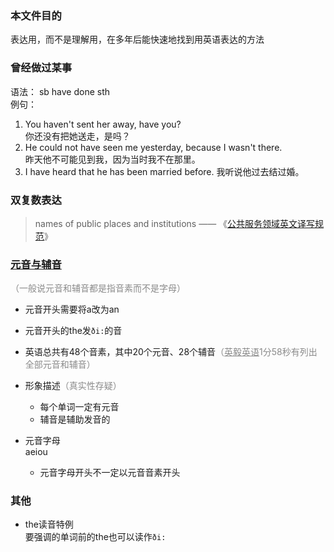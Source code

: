 ### 本文件目的
表达用，而不是理解用，在多年后能快速地找到用英语表达的方法



### 曾经做过某事
语法： sb have done sth    
例句：
1. You haven't sent her away, have you?     
   你还没有把她送走，是吗？
1. He could not have seen me yesterday, because I wasn't there.    
   昨天他不可能见到我，因为当时我不在那里。
1. I have heard that he has been married before. 
   我听说他过去结过婚。



### 双复数表达

> names of public places and institutions —— 《[公共服务领域英文译写规范](http://www.moe.gov.cn/ewebeditor/uploadfile/2015/01/13/20150113091910679.pdf)》



### [元音与辅音](https://www.bilibili.com/video/BV1Vt4y127VX?from=search&seid=13772343173375849515&spm_id_from=333.337.0.0)

<span style='opacity:.5'>（一般说元音和辅音都是指音素而不是字母）</span>

- 元音开头需要将a改为an
- 元音开头的the发`ði:`的音

- 英语总共有48个音素，其中20个元音、28个辅音<span style='opacity:.5'>（[英毅英语](https://www.bilibili.com/video/BV1Vt4y127VX?from=search&seid=13772343173375849515&spm_id_from=333.337.0.0)1分58秒有列出全部元音和辅音）</span>
- 形象描述<span style='opacity:.5'>（真实性存疑）</span>  
  - 每个单词一定有元音  
  - 辅音是辅助发音的

- 元音字母  
  aeiou
  - 元音字母开头不一定以元音音素开头







### 其他

- the读音特例  
  要强调的单词前的the也可以读作`ði:`











